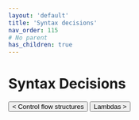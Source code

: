 ```yaml
---
layout: 'default'
title: 'Syntax decisions'
nav_order: 115
# No parent
has_children: true
---
```


# Syntax Decisions
<button class="btn btn-outline" href="/syntax-decisions\control-flow-structures.md">< Control flow structures</button>
<button class="btn btn-outline" href="/syntax-decisions\lambdas.md">Lambdas ></button>
